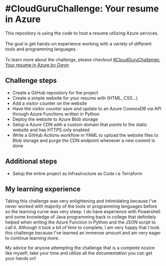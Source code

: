 # #CloudGuruChallenge: Your resume in Azure
This repository is using the code to host a resume utilizing Azure services. 
<br/><br/>
The goal is get hands-on experience working with a variety of different tools and programming languages.
<br/><br/>
To learn more about the challenge, please checkout [#CloudGuruChallenge: Your resume in Azure by Gwyn](https://acloudguru.com/blog/engineering/cloudguruchallenge-your-resume-in-azure)

## Challenge steps
* Create a GitHub repository for the project
* Create a simple website for your resume with (HTML, CSS...)
* Add a visitor counter on the website 
* Have the visitor counter save and update to an Azure CosmosDB via API through Azure Functions written in Python
* Deploy the website to Azure Blob storage
* Setup a Azure CDN with a custom domain that points to the static website and has HTTPS only enabled
* Write a GitHub Actions workflow in YAML to upload the website files to Blob storage and purge the CDN endpoint whenever a new commit is done

## Additional steps
* Setup the entire project as Infrastructure as Code i.e Terraform

## My learning experience
Taking this challenge was very enlightening and intimidating because I've never worked with majority of the tools or programming languages before so the learning curve was very steep. I do have experience with Powershell and some knowledge of Java programming back in college that definitely helped when writing the Azure Function in Python and the JSON script to call it. Although it took a bit of time to complete, I am very happy that I took this challenge because I've learned an immense amount and am very eager to continue learning more.

My advice for anyone attempting the challenge that is a complete novice like myself; take your time and utilize all the documentation you can get your hands on!
